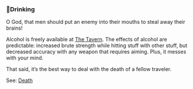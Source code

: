 ### 🍺Drinking
O God, that men should put an enemy into their mouths to steal away their brains!

Alcohol is freely available at [The Tavern](../tavern/index.md). The effects of alcohol are predictable: increased brute strength while
  hitting stuff with other stuff, but decreased accuracy with any weapon that requires aiming. Plus, it messes with
  your mind.

That said, it’s the best way to deal with the death of a fellow traveler.

See: [Death](/death.md)


